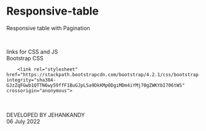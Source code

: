 # Responsive-table
Responsive table with Pagination


<br>

links for CSS and JS
<br>
Bootstrap CSS

        <link rel="stylesheet" href="https://stackpath.bootstrapcdn.com/bootstrap/4.2.1/css/bootstrap.min.css" integrity="sha384-                                         GJzZqFGwb1QTTN6wy59ffF1BuGJpLSa9DkKMp0DgiMDm4iYMj70gZWKYbI706tWS" crossorigin="anonymous">


<br><br>
DEVELOPED BY JEHANKANDY <br>
06 July 2022
